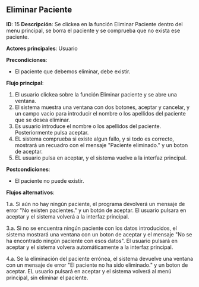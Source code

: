 ## Eliminar Paciente

**ID**: 15
**Descripción**: Se clickea en la función Eliminar Paciente dentro del menu principal, se borra el paciente y se comprueba que no exista ese paciente.

**Actores principales**: Usuario

**Precondiciones**:
* El paciente que debemos eliminar, debe existir.

**Flujo principal**:
1. El usuario clickea sobre la función Eliminar paciente y se abre una ventana.
1. El sistema muestra una ventana con dos botones, aceptar y cancelar, y un campo vacio para introducir el nombre o los apellidos del paciente que se desea eliminar.
1. Es usuario introduce el nombre o los apellidos del paciente. Posteriormente pulsa aceptar.
1. EL sistema comprueba si existe algun fallo, y si todo es correcto, mostrará un recuadro con el mensaje "Paciente eliminado." y un boton de aceptar.
1. EL usuario pulsa en aceptar, y el sistema vuelve a la interfaz principal.
 
**Postcondiciones**:

* El paciente no puede existir.

**Flujos alternativos**:

1.a. Si aún no hay ningún paciente, el programa devolverá un mensaje de error "No existen pacientes." y un botón de aceptar. El usuario pulsara en aceptar y el sistema volverá a la interfaz principal.

3.a. Si no se encuentra ningún paciente con los datos introducidos, el sistema mostrará una ventana con un boton de aceptar y el mensaje "No se ha encontrado ningún paciente con esos datos". El usuario pulsará en aceptar y el sistema volvera automáticamente a la interfaz principal.   

4.a. Se la eliminación del paciente errónea, el sistema devuelve una ventana con un mensaje de error "El paciente no ha sido eliminado." y un boton de aceptar. EL usuario pulsará en aceptar y el sistema volverá al menú principal, sin eliminar el paciente.   
